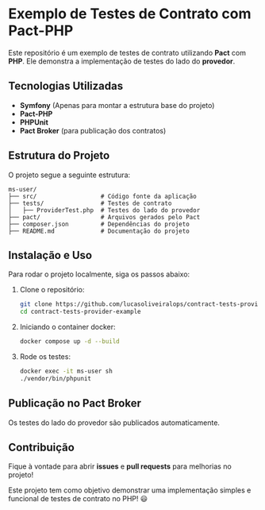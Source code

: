 # Exemplo de Testes de Contrato com Pact-PHP

Este repositório é um exemplo de testes de contrato utilizando **Pact** com **PHP**. Ele demonstra a implementação de testes do lado do **provedor**.

## Tecnologias Utilizadas

- **Symfony** (Apenas para montar a estrutura base do projeto)
- **Pact-PHP**
- **PHPUnit**
- **Pact Broker** (para publicação dos contratos)

## Estrutura do Projeto

O projeto segue a seguinte estrutura:

```
ms-user/
├── src/                  # Código fonte da aplicação
├── tests/                # Testes de contrato
│   ├── ProviderTest.php  # Testes do lado do provedor
├── pact/                 # Arquivos gerados pelo Pact
├── composer.json         # Dependências do projeto
├── README.md             # Documentação do projeto
```

## Instalação e Uso

Para rodar o projeto localmente, siga os passos abaixo:

1. Clone o repositório:
   ```bash
   git clone https://github.com/lucasoliveiralops/contract-tests-provider-example.git
   cd contract-tests-provider-example
   ```
2. Iniciando o container docker:
   ```bash
   docker compose up -d --build
   ```
3. Rode os testes:
   ```bash
   docker exec -it ms-user sh
   ./vendor/bin/phpunit 
   ```

## Publicação no Pact Broker

Os testes do lado do provedor são publicados automaticamente.

## Contribuição

Fique à vontade para abrir **issues** e **pull requests** para melhorias no projeto!

Este projeto tem como objetivo demonstrar uma implementação simples e funcional de testes de contrato no PHP! 😃


